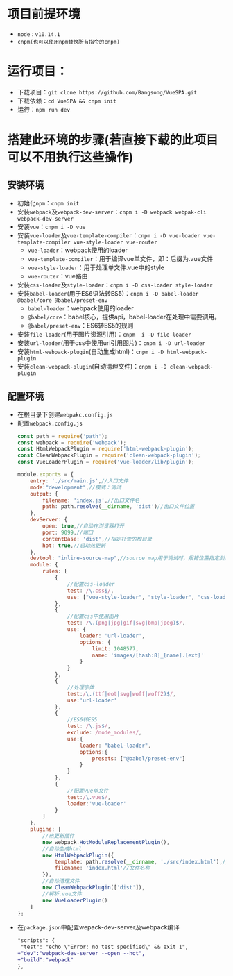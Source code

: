 # 项目前提环境
- `node：v10.14.1`
- `cnpm(也可以使用npm替换所有指令的cnpm)`
# 运行项目：
- 下载项目：`git clone https://github.com/Bangsong/VueSPA.git`
- 下载依赖：`cd VueSPA && cnpm init`
- 运行：`npm run dev`

# 搭建此环境的步骤(若直接下载的此项目可以不用执行这些操作)
## 安装环境
- 初始化`npm`：`cnpm init`
- 安装`webpack`及`webpack-dev-server`：`cnpm i -D webpack webpak-cli webpack-dev-server`
- 安装`vue`：`cnpm i -D vue`
- 安装`vue-loader`及`vue-template-compiler`：`cnpm i -D vue-loader vue-template-compiler vue-style-loader vue-router`
    - `vue-loader`：webpack使用的loader
    - `vue-template-compiler`：用于编译vue单文件，即：后缀为.vue文件
    - `vue-style-loader`：用于处理单文件.vue中的style
    - `vue-router`：vue路由
- 安装`css-loader`及`style-loader`：`cnpm i -D css-loader style-loader`
- 安装`babel-loader`(用于ES6语法转ES5)：`cnpm i -D babel-loader @babel/core @babel/preset-env`
    - `babel-loader`：webpack使用的loader
    - `@babel/core`：babel核心，提供api，babel-loader在处理中需要调用。
    - `@babel/preset-env`：ES6转ES5的规则
- 安装`file-loader`(用于图片资源引用)：`cnpm  i -D file-loader`
- 安装`url-loader`(用于css中使用url引用图片)：`cnpm i -D url-loader`
- 安装`html-webpack-plugin`(自动生成html)：`cnpm i -D html-webpack-plugin`
- 安装`clean-webpack-plugin`(自动清理文件)：`cnpm i -D clean-webpack-plugin`
## 配置环境
- 在根目录下创建`webpakc.config.js`
- 配置`webpack.config.js`
    ``` js
    const path = require('path');
    const webpack = require('webpack');
    const HtmlWebpackPlugin = require('html-webpack-plugin');
    const CleanWebpackPlugin = require('clean-webpack-plugin');
    const VueLoaderPlugin = require('vue-loader/lib/plugin');

    module.exports = {
        entry: './src/main.js',//入口文件
        mode:"development",//模式：调试
        output: {
            filename: 'index.js',//出口文件名
            path: path.resolve(__dirname, 'dist')//出口文件位置
        },
        devServer: {
            open: true,//自动在浏览器打开
            port: 9099,//端口
            contentBase: 'dist',//指定托管的根目录
            hot: true,//启动热更新
        },
        devtool: "inline-source-map",//source map用于调试时，报错位置指定到具体文件
        module: {
            rules: [
                {
                    //配置css-loader
                    test: /\.css$/,
                    use: ["vue-style-loader", "style-loader", "css-loader"]
                },
                {
                    //配置css中使用图片
                    test: /\.(png|jpg|gif|svg|bmp|jpeg)$/,
                    use: {
                        loader: 'url-loader',
                        options: {
                            limit: 1048577,
                            name: 'images/[hash:8]_[name].[ext]'
                        }
                    }
                },
                {
                    //处理字体
                    test:/\.(ttf|eot|svg|woff|woff2)$/,
                    use:'url-loader'
                },
                { 
                    //ES6转ES5
                    test: /\.js$/, 
                    exclude: /node_modules/, 
                    use:{
                        loader: "babel-loader",
                        options:{
                            presets: ["@babel/preset-env"]
                        }
                    }
                },
                {
                    //配置vue单文件
                    test:/\.vue$/,
                    loader:'vue-loader'
                }
            ]
        },
        plugins: [
            //热更新插件
            new webpack.HotModuleReplacementPlugin(),
            //自动生成html
            new HtmlWebpackPlugin({
                template: path.resolve(__dirname, './src/index.html'),//内存中的生成文件存放位置
                filename: 'index.html'//文件名称
            }),
            //自动清理文件
            new CleanWebpackPlugin(['dist']),
            //解析.vue文件
            new VueLoaderPlugin()
        ]
    };
    ```
- 在`package.json`中配置wepack-dev-server及webpack编译
    ``` diff
    "scripts": {
     "test": "echo \"Error: no test specified\" && exit 1",
    +"dev":"webpack-dev-server --open --hot",
    +"build":"webpack"
  },
  ```